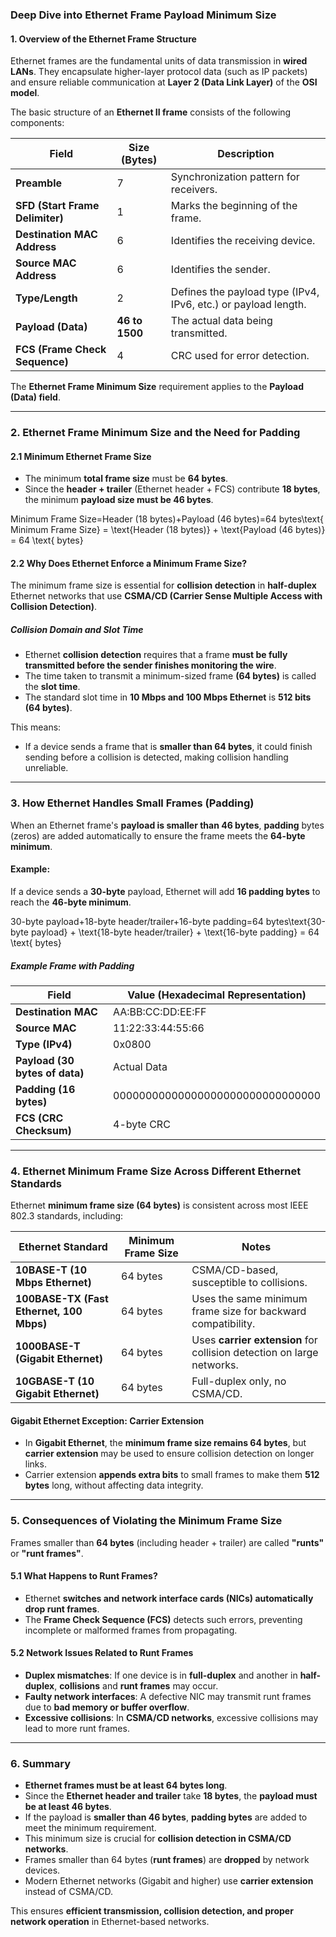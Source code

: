 ### **Deep Dive into Ethernet Frame Payload Minimum Size**

#### **1. Overview of the Ethernet Frame Structure**

Ethernet frames are the fundamental units of data transmission in **wired LANs**. They encapsulate higher-layer protocol data (such as IP packets) and ensure reliable communication at **Layer 2 (Data Link Layer)** of the **OSI model**.

The basic structure of an **Ethernet II frame** consists of the following components:

|**Field**|**Size (Bytes)**|**Description**|
|---|---|---|
|**Preamble**|7|Synchronization pattern for receivers.|
|**SFD (Start Frame Delimiter)**|1|Marks the beginning of the frame.|
|**Destination MAC Address**|6|Identifies the receiving device.|
|**Source MAC Address**|6|Identifies the sender.|
|**Type/Length**|2|Defines the payload type (IPv4, IPv6, etc.) or payload length.|
|**Payload (Data)**|**46 to 1500**|The actual data being transmitted.|
|**FCS (Frame Check Sequence)**|4|CRC used for error detection.|

The **Ethernet Frame Minimum Size** requirement applies to the **Payload (Data) field**.

---

### **2. Ethernet Frame Minimum Size and the Need for Padding**

#### **2.1 Minimum Ethernet Frame Size**

- The minimum **total frame size** must be **64 bytes**.
- Since the **header + trailer** (Ethernet header + FCS) contribute **18 bytes**, the minimum **payload size must be 46 bytes**.

Minimum Frame Size=Header (18 bytes)+Payload (46 bytes)=64 bytes\text{Minimum Frame Size} = \text{Header (18 bytes)} + \text{Payload (46 bytes)} = 64 \text{ bytes}

#### **2.2 Why Does Ethernet Enforce a Minimum Frame Size?**

The minimum frame size is essential for **collision detection** in **half-duplex** Ethernet networks that use **CSMA/CD (Carrier Sense Multiple Access with Collision Detection)**.

##### **Collision Domain and Slot Time**

- Ethernet **collision detection** requires that a frame **must be fully transmitted before the sender finishes monitoring the wire**.
- The time taken to transmit a minimum-sized frame **(64 bytes)** is called the **slot time**.
- The standard slot time in **10 Mbps and 100 Mbps Ethernet** is **512 bits (64 bytes)**.

This means:

- If a device sends a frame that is **smaller than 64 bytes**, it could finish sending before a collision is detected, making collision handling unreliable.

---

### **3. How Ethernet Handles Small Frames (Padding)**

When an Ethernet frame's **payload is smaller than 46 bytes**, **padding** bytes (zeros) are added automatically to ensure the frame meets the **64-byte minimum**.

#### **Example:**

If a device sends a **30-byte** payload, Ethernet will add **16 padding bytes** to reach the **46-byte minimum**.

30-byte payload+18-byte header/trailer+16-byte padding=64 bytes\text{30-byte payload} + \text{18-byte header/trailer} + \text{16-byte padding} = 64 \text{ bytes}

##### **Example Frame with Padding**

|**Field**|**Value (Hexadecimal Representation)**|
|---|---|
|**Destination MAC**|AA:BB:CC:DD:EE:FF|
|**Source MAC**|11:22:33:44:55:66|
|**Type (IPv4)**|0x0800|
|**Payload (30 bytes of data)**|Actual Data|
|**Padding (16 bytes)**|00000000000000000000000000000000|
|**FCS (CRC Checksum)**|4-byte CRC|

---

### **4. Ethernet Minimum Frame Size Across Different Ethernet Standards**

Ethernet **minimum frame size (64 bytes)** is consistent across most IEEE 802.3 standards, including:

|**Ethernet Standard**|**Minimum Frame Size**|**Notes**|
|---|---|---|
|**10BASE-T (10 Mbps Ethernet)**|64 bytes|CSMA/CD-based, susceptible to collisions.|
|**100BASE-TX (Fast Ethernet, 100 Mbps)**|64 bytes|Uses the same minimum frame size for backward compatibility.|
|**1000BASE-T (Gigabit Ethernet)**|64 bytes|Uses **carrier extension** for collision detection on large networks.|
|**10GBASE-T (10 Gigabit Ethernet)**|64 bytes|Full-duplex only, no CSMA/CD.|

#### **Gigabit Ethernet Exception: Carrier Extension**

- In **Gigabit Ethernet**, the **minimum frame size remains 64 bytes**, but **carrier extension** may be used to ensure collision detection on longer links.
- Carrier extension **appends extra bits** to small frames to make them **512 bytes** long, without affecting data integrity.

---

### **5. Consequences of Violating the Minimum Frame Size**

Frames smaller than **64 bytes** (including header + trailer) are called **"runts"** or **"runt frames"**.

#### **5.1 What Happens to Runt Frames?**

- Ethernet **switches and network interface cards (NICs) automatically drop runt frames**.
- The **Frame Check Sequence (FCS)** detects such errors, preventing incomplete or malformed frames from propagating.

#### **5.2 Network Issues Related to Runt Frames**

- **Duplex mismatches**: If one device is in **full-duplex** and another in **half-duplex**, **collisions** and **runt frames** may occur.
- **Faulty network interfaces**: A defective NIC may transmit runt frames due to **bad memory or buffer overflow**.
- **Excessive collisions**: In **CSMA/CD networks**, excessive collisions may lead to more runt frames.

---

### **6. Summary**

- **Ethernet frames must be at least 64 bytes long**.
- Since the **Ethernet header and trailer** take **18 bytes**, the **payload must be at least 46 bytes**.
- If the payload is **smaller than 46 bytes**, **padding bytes** are added to meet the minimum requirement.
- This minimum size is crucial for **collision detection in CSMA/CD networks**.
- Frames smaller than 64 bytes (**runt frames**) are **dropped** by network devices.
- Modern Ethernet networks (Gigabit and higher) use **carrier extension** instead of CSMA/CD.

This ensures **efficient transmission, collision detection, and proper network operation** in Ethernet-based networks.